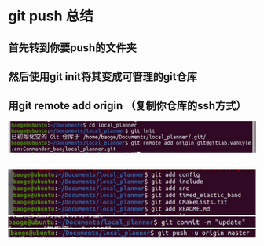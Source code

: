 # git push 总结
## 首先转到你要push的文件夹
## 然后使用git init将其变成可管理的git仓库
## 用git remote add origin （复制你仓库的ssh方式）
![](images/1.jpg)
##
![](images/2.jpg)
![](images/3.jpg)
![](images/4.jpg)
